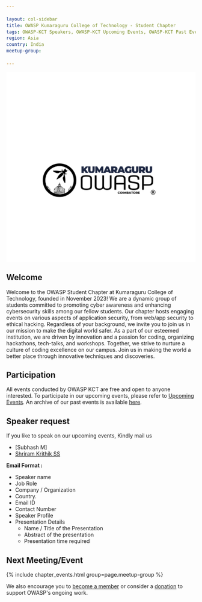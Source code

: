 ```yaml
---

layout: col-sidebar
title: OWASP Kumaraguru College of Technology - Student Chapter
tags: OWASP-KCT Speakers, OWASP-KCT Upcoming Events, OWASP-KCT Past Events
region: Asia
country: India
meetup-group:

---
```


<img src="assets/images/logo.png" width="100%" height="10%" align="center"/>

## Welcome
Welcome to the OWASP Student Chapter at Kumaraguru College of Technology, founded in November 2023! We are a dynamic group of students committed to promoting cyber awareness and enhancing cybersecurity skills among our fellow students. Our chapter hosts engaging events on various aspects of application security, from web/app security to ethical hacking. Regardless of your background, we invite you to join us in our mission to make the digital world safer. As a part of our esteemed institution, we are driven by innovation and a passion for coding, organizing hackathons, tech-talks, and workshops. Together, we strive to nurture a culture of coding excellence on our campus. Join us in making the world a better place through innovative techniques and discoveries.

## Participation
All events conducted by OWASP KCT are free and open to anyone interested. To participate in our upcoming events, please refer to <a href="/www-chapter-kumaraguru-college-of-technology#" onclick="location.hash='div-upcoming'; location.reload();">Upcoming Events</a>. An archive of our past events is available <a href="/www-chapter-kumaraguru-college-of-technology/" onclick="location.hash='div-past'; location.reload();">here</a>.

## Speaker request
If you like to speak on our upcoming events, Kindly mail us
* [Subhash M]
* [Shriram Krithik SS](mailto:shriram.krithikss@owasp.org)

**Email Format :**

- Speaker name
- Job Role
- Company / Organization
- Country.
- Email ID
- Contact Number
- Speaker Profile
- Presentation Details
    - Name / Title of the Presentation
    - Abstract of the presentation
    - Presentation time required

Next Meeting/Event 
---------------------
{% include chapter_events.html group=page.meetup-group %}

We also encourage you to [become a member](https://owasp.org/membership/) or consider a [donation](https://owasp.org/donate/) to support OWASP's ongoing work.
